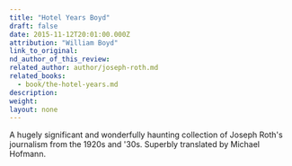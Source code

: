 ```yaml
---
title: "Hotel Years Boyd"
draft: false
date: 2015-11-12T20:01:00.000Z
attribution: "William Boyd"
link_to_original:
nd_author_of_this_review:
related_author: author/joseph-roth.md
related_books:
  - book/the-hotel-years.md
description:
weight:
layout: none
---
```

A hugely significant and wonderfully haunting collection of Joseph Roth's journalism from the 1920s and '30s. Superbly translated by Michael Hofmann.

